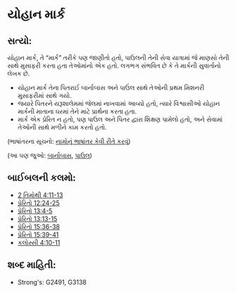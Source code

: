 # યોહાન માર્ક 

## સત્યો: 

યોહાન માર્ક, તે “માર્ક” તરીકે પણ જાણીતો હતો, પાઉલની તેની સેવા યાત્રામાં જે માણસો તેની સાથે મુસાફરી કરતા હતા તેઓમાંનો એક હતો.
લગભગ સંભવિત છે કે તે માર્કની સુવાર્તાનો લેખક છે.

* યોહાન માર્ક તેના પિતરાઈ બાર્નાબાસ અને પાઉંલ સાથે તેઓની પ્રથમ મિશનરી મુસાફરીમાં સાથે ગયો.
* જયારે પિતરને યરૂશાલેમમાં જેલમાં નાખવામાં આવ્યો હતો, ત્યારે વિશ્વાસીઓ યોહાન માર્કની માતાના ઘરમાં તેને માટે પ્રાર્થના કરતા હતા.
* માર્ક એક પ્રેરિત ન હતો, પણ પાઉલ અને પિતર દ્વારા શિક્ષણ પામેલો હતો, અને સેવામાં તેઓની સાથે મળીને કામ કરતો હતો.

(ભાષાંતરના સૂચનો: [નામોનું ભાષાંતર કેવી રીતે કરવું](rc://gu/ta/man/translate/translate-names))

(આ પણ જુઓ: [બાર્નાબાસ](../names/barnabas.md), [પાઉલ](../names/paul.md))

## બાઈબલની કલમો: 

* [2 તિમોથી 4:11-13](rc://gu/tn/help/2ti/04/11)
* [પ્રેરિતો 12:24-25](rc://gu/tn/help/act/12/24)
* [પ્રેરિતો 13:4-5](rc://gu/tn/help/act/13/04)
* [પ્રેરિતો 13:13-15](rc://gu/tn/help/act/13/13)
* [પ્રેરિતો 15:36-38](rc://gu/tn/help/act/15/36)
* [પ્રેરિતો 15:39-41](rc://gu/tn/help/act/15/39)
* [કલોસ્સી 4:10-11](rc://gu/tn/help/col/04/10)

## શબ્દ માહિતી: 

* Strong's: G2491, G3138
